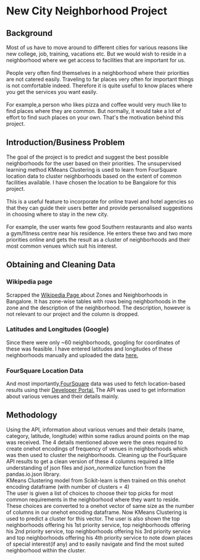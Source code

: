 <h1>New City Neighborhood Project </h1>
<h2>Background</h2>
Most of us have to move around to different cities for various reasons like new college, job, training, vacations etc. But we would wish to reside in a neighborhood where we get access to facilities that are important for us.<br><br> People very often find themselves in a neighborhood where their priorities are not catered easily. Traveling to far places very often for important things is not comfortable indeed. Therefore it is quite useful to know places where you get the services you want easily.<br><br>
For example,a person who likes pizza and coffee would very much like to find places where they are common. But normally, it would take a lot of effort to find such places on your own. That's the motivation behind this project.
<h2>Introduction/Business Problem</h2>
The goal of the project is to predict and suggest the best possible neighborhoods for the user based on their priorities. The unsupervised learning method KMeans Clustering is used to learn from FourSquare location data to cluster neighborhoods based on the extent of common facilities available. I have chosen the location to be Bangalore for this project.<br><br>
This is a useful feature to incorporate for online travel and hotel agencies so that they can guide their users better and provide personalised suggestions in choosing where to stay in the new city.<br><br>
For example, the user wants few good Southern restaurants and also wants a gym/fitness centre near his residence. He enters these two and two more priorities online and gets the result as a cluster of neighborhoods and their most common venues which suit his interest.

<h2>Obtaining and Cleaning Data</h2>

<h3>Wikipedia page</h3>
Scrapped the <a href = 'https://en.wikipedia.org/wiki/List_of_neighbourhoods_in_Bangalore'> Wikipedia Page </a> about Zones and Neighborhoods in Bangalore. It has zone-wise tables with rows being neighborhoods in the zone and the description of the neighborhood. The description, however is not relevant to our project and the column is dropped.

<h3>Latitudes and Longitudes (Google)</h3>
Since there were only ~60 neighborhoods, googling for coordinates of these was feasible. I have entered latitudes and longitudes of these neighborhoods manually and uploaded the data <a href = 'https://github.com/hithesh111/Coursera_Capstone/blob/master/neighborhood_lat_long.csv'> here. </a>

<h3>FourSquare Location Data</h3>
And most importantly,<a href = 'https://foursquare.com/'>FourSquare</a> data was used to fetch location-based results using their <a href = 'https://foursquare.com/developers'>Developer Portal.</a> The API was used to get information about various venues and their details mainly.<br>

<h2>Methodology </h2>
Using the API, information about various venues and their details (name, category, latitude, longitude) within some radius around points on the map was received. The 4 details mentioned above were the ones required to create onehot encodings of frequency of venues in neighborhoods which was then used to cluster the neighborhoods. Cleaning up the FourSquare API results to get a clean version of these 4 columns required a little understanding of json files and <i>json_normalize </i> function from the pandas.io.json library.<br>
KMeans Clustering model from Scikit-learn is then trained on this onehot encoding dataframe (with number of clusters = 4)<br>
The user is given a list of choices to choose their top picks for most common requirements in the neighborhood where they want to reside. These choices are converted to a onehot vector of same size as the number of columns in our onehot encoding dataframe. Now KMeans Clustering is used to predict a cluster for this vector. The user is also shown the top neighborhoods offering his 1st priority service, top neighborhoods offering his 2nd priority service, top neighborhoods offering his 3rd  priority service and top neighborhoods offering his 4th priority service to note down places of special interest(if any) and to easily navigate and find the most suited neighborhood within the cluster.
<br><br>
